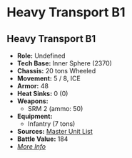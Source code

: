 # Heavy Transport B1 

## Heavy Transport B1 

- **Role:** Undefined 
- **Tech Base:** Inner Sphere (2370) 
- **Chassis:** 20 tons Wheeled 
- **Movement:** 5 / 8, ICE 
- **Armor:** 48 
- **Heat Sinks:** 0 (0) 
- **Weapons:** 
  - SRM 2 (ammo: 50) 
- **Equipment:** 
  - Infantry (7 tons) 
- **Sources:** [Master Unit List](http://masterunitlist.info/Unit/Details/4277) 
- **Battle Value:** 184 
- [*More Info*](heavy_transport_b1/heavy_transport_b1.md) 

